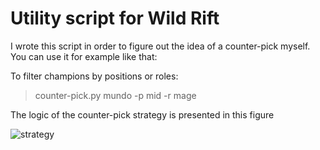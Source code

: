 # Utility script for Wild Rift

I wrote this script in order to figure out the idea of a counter-pick myself.
You can use it for example like that:

To filter champions by positions or roles:
> counter-pick.py mundo -p mid -r mage

The logic of the counter-pick strategy is presented in this figure

![strategy](https://user-images.githubusercontent.com/1931537/171577861-82f6985f-f644-420e-9e96-f36e06109f67.jpg)
